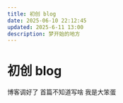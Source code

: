 ```yaml
---
title: 初创 blog
date: 2025-06-10 22:12:45
updated: 2025-6-11 13:00
description: 梦开始的地方
---
```


# 初创 blog

博客调好了
首篇不知道写啥
我是大笨蛋
